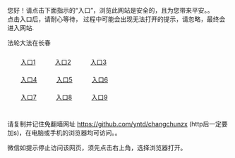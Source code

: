 您好！请点击下面指示的“入口”，浏览此网站是安全的，且为您带来平安。。 <br/>
点击入口后，请耐心等待， 过程中可能会出现无法打开的提示，请忽略，最终会进入网站. </br>

法轮大法在长春<br/>
<div style="padding:10px"><a style="margin:20px" target="_blank" href="https://d9cibzk9ehjsf.cloudfront.net/2Qpsp?uyyjy" id="ccLink1" rel="nofollow">入口1</a> <a target="_blank" style="margin:20px" href="https://d3tfr8tbqfo3wh.cloudfront.net/2Qpsp?jrtjw" id="ccLink2" rel="nofollow">入口2</a> <a style="margin:20px" target="_blank" href="https://dk9j9sdjbsfr3.cloudfront.net/2Qpsp?agtobivd" id="ccLink3" rel="nofollow">入口3</a></div>

<div style="padding:10px" ><a style="margin:20px" target="_blank" href="https://d9cibzk9ehjsf.cloudfront.net/2Qpsp?uyyjy" id="ccLink4" rel="nofollow">入口4</a> <a style="margin:20px" href="https://d3tfr8tbqfo3wh.cloudfront.net/2Qpsp?jrtjw" target="_blank" id="ccLink5" rel="nofollow">入口5</a> <a style="margin:20px" href="https://dk9j9sdjbsfr3.cloudfront.net/2Qpsp?agtobivd" target="_blank" id="ccLink6" rel="nofollow">入口6</a></div>

<div style="padding:10px"><a style="margin:20px" target="_blank" href="https://d9cibzk9ehjsf.cloudfront.net/2Qpsp?uyyjy" id="ccLink7" rel="nofollow">入口7</a> <a style="margin:20px" href="https://d3tfr8tbqfo3wh.cloudfront.net/2Qpsp?jrtjw" target="_blank" id="ccLink8" rel="nofollow">入口8</a> <a style="margin:20px" target="_blank" href="https://dk9j9sdjbsfr3.cloudfront.net/2Qpsp?agtobivd" id="ccLink9" rel="nofollow">入口9</a></div>

<br/>



请复制并记住免翻墙网址 https://github.com/yntd/changchunzx (http后一定要加s)，在电脑或手机的浏览器均可访问。。<br/>

微信如提示停止访问该网页，须先点击右上角，选择浏览器打开。
